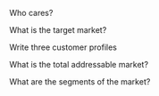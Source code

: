 
Who cares?


What is the target market?

Write three customer profiles

What is the total addressable market?

What are the segments of the market?
